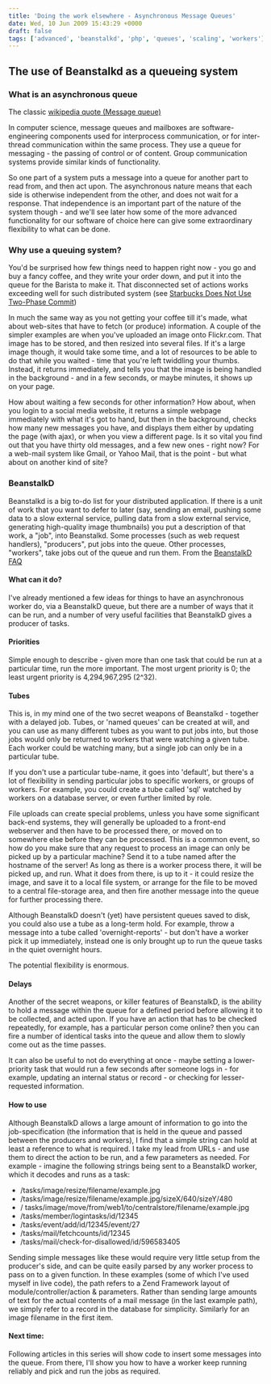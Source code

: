 ```yaml
---
title: 'Doing the work elsewhere - Asynchronous Message Queues'
date: Wed, 10 Jun 2009 15:43:29 +0000
draft: false
tags: ['advanced', 'beanstalkd', 'php', 'queues', 'scaling', 'workers']
---
```


The use of Beanstalkd as a queueing system
------------------------------------------

### What is an asynchronous queue

The classic [wikipedia quote (Message queue)](http://en.wikipedia.org/wiki/Message_queue)

In computer science, message queues and mailboxes are software-engineering components used for interprocess communication, or for inter-thread communication within the same process. They use a queue for messaging - the passing of control or of content. Group communication systems provide similar kinds of functionality.

So one part of a system puts a message into a queue for another part to read from, and then act upon. The asynchronous nature means that each side is otherwise independent from the other, and does not wait for a response. That independence is an important part of the nature of the system though - and we'll see later how some of the more advanced functionality for our software of choice here can give some extraordinary flexibility to what can be done.

### Why use a queuing system?

You'd be surprised how few things need to happen right now - you go and buy a fancy coffee, and they write your order down, and put it into the queue for the Barista to make it. That disconnected set of actions works exceeding well for such distributed system (see [Starbucks Does Not Use Two-Phase Commit](http://www.enterpriseintegrationpatterns.com/ramblings/18_starbucks.html))

In much the same way as you not getting your coffee till it's made, what about web-sites that have to fetch (or produce) information. A couple of the simpler examples are when you've uploaded an image onto Flickr.com. That image has to be stored, and then resized into several files. If it's a large image though, it would take some time, and a lot of resources to be able to do that while you waited - time that you're left twiddling your thumbs. Instead, it returns immediately, and tells you that the image is being handled in the background - and in a few seconds, or maybe minutes, it shows up on your page.

How about waiting a few seconds for other information? How about, when you login to a social media website, it returns a simple webpage immediately with what it's got to hand, but then in the background, checks how many new messages you have, and displays them either by updating the page (with ajax), or when you view a different page. Is it so vital you find out that you have thirty old messages, and a few new ones - right now? For a web-mail system like Gmail, or Yahoo Mail, that is the point - but what about on another kind of site?

### BeanstalkD

Beanstalkd is a big to-do list for your distributed application. If there is a unit of work that you want to defer to later (say, sending an email, pushing some data to a slow external service, pulling data from a slow external service, generating high-quality image thumbnails) you put a description of that work, a "job", into Beanstalkd. Some processes (such as web request handlers), "producers", put jobs into the queue. Other processes, "workers", take jobs out of the queue and run them. From the [BeanstalkD FAQ](http://wiki.github.com/kr/beanstalkd/faq)

#### What can it do?

I've already mentioned a few ideas for things to have an asynchronous worker do, via a BeanstalkD queue, but there are a number of ways that it can be run, and a number of very useful facilities that BeanstalkD gives a producer of tasks.

#### Priorities

Simple enough to describe - given more than one task that could be run at a particular time, run the more important. The most urgent priority is 0; the least urgent priority is 4,294,967,295 (2^32).

#### Tubes

This is, in my mind one of the two secret weapons of Beanstalkd - together with a delayed job. Tubes, or 'named queues' can be created at will, and you can use as many different tubes as you want to put jobs into, but those jobs would only be returned to workers that were watching a given tube. Each worker could be watching many, but a single job can only be in a particular tube.

If you don't use a particular tube-name, it goes into 'default', but there's a lot of flexibility in sending particular jobs to specific workers, or groups of workers. For example, you could create a tube called 'sql' watched by workers on a database server, or even further limited by role.

File uploads can create special problems, unless you have some significant back-end systems, they will generally be uploaded to a front-end webserver and then have to be processed there, or moved on to somewhere else before they can be processed. This is a common event, so how do you make sure that any request to process an image can only be picked up by a particular machine? Send it to a tube named after the hostname of the server! As long as there is a worker process there, it will be picked up, and run. What it does from there, is up to it - it could resize the image, and save it to a local file system, or arrange for the file to be moved to a central file-storage area, and then fire another message into the queue for further processing there.

Although BeanstalkD doesn't (yet) have persistent queues saved to disk, you could also use a tube as a long-term hold. For example, throw a message into a tube called 'overnight-reports' - but don't have a worker pick it up immediately, instead one is only brought up to run the queue tasks in the quiet overnight hours.

The potential flexibility is enormous.

#### Delays

Another of the secret weapons, or killer features of BeanstalkD, is the ability to hold a message within the queue for a defined period before allowing it to be collected, and acted upon. If you have an action that has to be checked repeatedly, for example, has a particular person come online? then you can fire a number of identical tasks into the queue and allow them to slowly come out as the time passes.

It can also be useful to not do everything at once - maybe setting a lower-priority task that would run a few seconds after someone logs in - for example, updating an internal status or record - or checking for lesser-requested information.

#### How to use

Although BeanstalkD allows a large amount of information to go into the job-specification (the information that is held in the queue and passed between the producers and workers), I find that a simple string can hold at least a reference to what is required. I take my lead from URLs - and use them to direct the action to be run, and a few parameters as needed. For example - imagine the following strings being sent to a BeanstalkD worker, which it decodes and runs as a task:

*   /tasks/image/resize/filename/example.jpg
*   /tasks/image/resize/filename/example.jpg/sizeX/640/sizeY/480
*   / tasks/image/move/from/web1/to/centralstore/filename/example.jpg
*   /tasks/member/logintasks/id/12345
*   /tasks/event/add/id/12345/event/27
*   /tasks/mail/fetchcounts/id/12345
*   /tasks/mail/check-for-disallowed/id/596583405

Sending simple messages like these would require very little setup from the producer's side, and can be quite easily parsed by any worker process to pass on to a given function. In these examples (some of which I've used myself in live code), the path refers to a Zend Framework layout of module/controller/action & parameters. Rather than sending large amounts of text for the actual contents of a mail message (in the last example path), we simply refer to a record in the database for simplicity. Similarly for an image filename in the first item.

#### Next time:

Following articles in this series will show code to insert some messages into the queue. From there, I'll show you how to have a worker keep running reliably and pick and run the jobs as required.